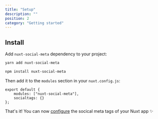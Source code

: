 ```yaml
---
title: "Setup"
description: ""
position: 2
category: "Getting started"
---
```


## Install

Add `nuxt-social-meta` dependency to your project:

<code-group>
  <code-block label="Yarn" active>

```bash
yarn add nuxt-social-meta
```

  </code-block>
  <code-block label="NPM">

```bash
npm install nuxt-social-meta
```

  </code-block>
</code-group>

Then add it to the `modules` section in your `nuxt.config.js`:

```js{}[nuxt.config.js]
export default {
	modules: ["nuxt-social-meta"],
	socialtags: {}
};
```

<alert type="success">

That's it! You can now [configure](/options) the socical meta tags of your Nuxt app ✨

</alert>
